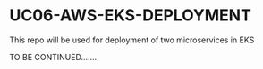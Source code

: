 # UC06-AWS-EKS-DEPLOYMENT
This repo will be used for deployment of two microservices in EKS

TO BE CONTINUED.......
